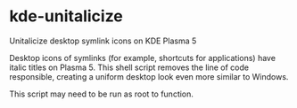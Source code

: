 # kde-unitalicize
Unitalicize desktop symlink icons on KDE Plasma 5

Desktop icons of symlinks (for example, shortcuts for applications) have italic titles on Plasma 5. This shell script removes the line of code responsible, creating a uniform desktop look even more similar to Windows.

This script may need to be run as root to function.
